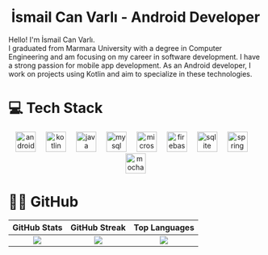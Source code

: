 <div align="center">
  
# İsmail Can Varlı - Android Developer

</div>
Hello! I'm İsmail Can Varlı. <br> I graduated from Marmara University with a degree in Computer Engineering and am focusing on my career in software development. I have a strong passion for mobile app development. As an Android developer, I work on projects using Kotlin and aim to specialize in these technologies.
 
# 💻 Tech Stack
<div align="center">
  <img src="https://cdn.jsdelivr.net/gh/devicons/devicon/icons/androidstudio/androidstudio-original.svg" height="40" alt="androidstudio logo"  />
  <img width="12" />
  <img src="https://cdn.jsdelivr.net/gh/devicons/devicon/icons/kotlin/kotlin-original.svg" height="40" alt="kotlin logo"  />
  <img width="12" />
  <img src="https://cdn.jsdelivr.net/gh/devicons/devicon/icons/java/java-original.svg" height="40" alt="java logo"  />
  <img width="12" />
  <img src="https://cdn.jsdelivr.net/gh/devicons/devicon/icons/mysql/mysql-original.svg" height="40" alt="mysql logo"  />
  <img width="12" />
  <img src="https://cdn.jsdelivr.net/gh/devicons/devicon/icons/microsoftsqlserver/microsoftsqlserver-plain.svg" height="40" alt="microsoftsqlserver logo"  />
  <img width="12" />
  <img src="https://cdn.jsdelivr.net/gh/devicons/devicon/icons/firebase/firebase-plain.svg" height="40" alt="firebase logo"  />
  <img width="12" />
  <img src="https://cdn.jsdelivr.net/gh/devicons/devicon/icons/sqlite/sqlite-original.svg" height="40" alt="sqlite logo"  />
  <img width="12" />
  <img src="https://cdn.jsdelivr.net/gh/devicons/devicon/icons/spring/spring-original.svg" height="40" alt="spring logo"  />
  <img width="12" />
  <img src="https://cdn.jsdelivr.net/gh/devicons/devicon/icons/mocha/mocha-plain.svg" height="40" alt="mocha logo"  />
</div>

#  👨‍💻 GitHub 
| GitHub Stats | GitHub Streak | Top Languages |
|:-------------:|:-------------:|:-------------:|
| ![](https://github-readme-stats.vercel.app/api?username=ismailcanvarli&theme=dark&hide_border=false&include_all_commits=true&count_private=true) | ![](https://github-readme-streak-stats.herokuapp.com/?user=ismailcanvarli&theme=dark&hide_border=false) | ![](https://github-readme-stats.vercel.app/api/top-langs/?username=ismailcanvarli&theme=dark&hide_border=false&include_all_commits=true&count_private=false&layout=compact) |


<!-- Proudly created with GPRM ( https://gprm.itsvg.in ) -->
